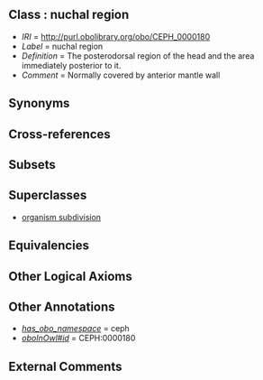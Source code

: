 
## Class : nuchal region

 * *IRI* = http://purl.obolibrary.org/obo/CEPH_0000180
 * *Label* = nuchal region
 * *Definition* = The posterodorsal region of the head and the area immediately posterior to it. 
 * *Comment* = Normally covered by anterior mantle wall

## Synonyms


## Cross-references


## Subsets


## Superclasses

 * [organism subdivision](../../UBERON/75/UBERON_0000475.md)

## Equivalencies


## Other Logical Axioms


## Other Annotations

 * *[has_obo_namespace](../../ce/oboInOwl#hasOBONamespace.md)* = ceph
 * *[oboInOwl#id](../../id/oboInOwl#id.md)* = CEPH:0000180

## External Comments

